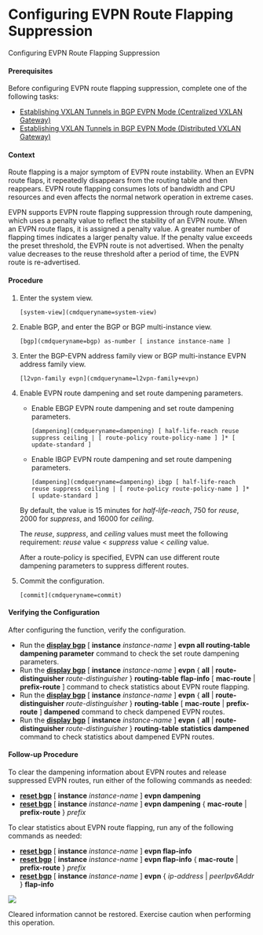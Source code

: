 Configuring EVPN Route Flapping Suppression
===========================================

Configuring EVPN Route Flapping Suppression

#### Prerequisites

Before configuring EVPN route flapping suppression, complete one of the following tasks:

* [Establishing VXLAN Tunnels in BGP EVPN Mode (Centralized VXLAN Gateway)](../dc/dc_vrp_vxlan_cfg_1072.html)
* [Establishing VXLAN Tunnels in BGP EVPN Mode (Distributed VXLAN Gateway)](../dc/dc_vrp_vxlan_cfg_1066.html)

#### Context

Route flapping is a major symptom of EVPN route instability. When an EVPN route flaps, it repeatedly disappears from the routing table and then reappears. EVPN route flapping consumes lots of bandwidth and CPU resources and even affects the normal network operation in extreme cases.

EVPN supports EVPN route flapping suppression through route dampening, which uses a penalty value to reflect the stability of an EVPN route. When an EVPN route flaps, it is assigned a penalty value. A greater number of flapping times indicates a larger penalty value. If the penalty value exceeds the preset threshold, the EVPN route is not advertised. When the penalty value decreases to the reuse threshold after a period of time, the EVPN route is re-advertised.


#### Procedure

1. Enter the system view.
   
   
   ```
   [system-view](cmdqueryname=system-view)
   ```
2. Enable BGP, and enter the BGP or BGP multi-instance view.
   
   
   ```
   [bgp](cmdqueryname=bgp) as-number [ instance instance-name ]
   ```
3. Enter the BGP-EVPN address family view or BGP multi-instance EVPN address family view.
   
   
   ```
   [l2vpn-family evpn](cmdqueryname=l2vpn-family+evpn)
   ```
4. Enable EVPN route dampening and set route dampening parameters.
   
   
   * Enable EBGP EVPN route dampening and set route dampening parameters.
     ```
     [dampening](cmdqueryname=dampening) [ half-life-reach reuse suppress ceiling | [ route-policy route-policy-name ] ]* [ update-standard ]
     ```
   * Enable IBGP EVPN route dampening and set route dampening parameters.
     ```
     [dampening](cmdqueryname=dampening) ibgp [ half-life-reach reuse suppress ceiling | [ route-policy route-policy-name ] ]* [ update-standard ]
     ```
   
   
   
   By default, the value is 15 minutes for *half-life-reach*, 750 for *reuse*, 2000 for *suppress*, and 16000 for *ceiling*.
   
   The *reuse*, *suppress*, and *ceiling* values must meet the following requirement: *reuse* value < *suppress* value < *ceiling* value.
   
   After a route-policy is specified, EVPN can use different route dampening parameters to suppress different routes.
5. Commit the configuration.
   
   
   ```
   [commit](cmdqueryname=commit)
   ```

#### Verifying the Configuration

After configuring the function, verify the configuration.

* Run the [**display bgp**](cmdqueryname=display+bgp+evpn+all+routing-table+dampening+parameter) [ **instance** *instance-name* ] **evpn all routing-table dampening parameter** command to check the set route dampening parameters.
* Run the [**display bgp**](cmdqueryname=display+bgp+evpn+routing-table+flap-info) [ **instance** *instance-name* ] **evpn** { **all** | **route-distinguisher** *route-distinguisher* } **routing-table** **flap-info** [ **mac-route** | **prefix-route** ] command to check statistics about EVPN route flapping.
* Run the [**display bgp**](cmdqueryname=display+bgp+evpn+routing-table+dampened) [ **instance** *instance-name* ] **evpn** { **all** | **route-distinguisher** *route-distinguisher* } **routing-table** [ **mac-route** | **prefix-route** ] **dampened** command to check dampened EVPN routes.
* Run the [**display bgp**](cmdqueryname=display+bgp+evpn+routing-table+dampened) [ **instance** *instance-name* ] **evpn** { **all** | **route-distinguisher** *route-distinguisher* } **routing-table** **statistics** **dampened** command to check statistics about dampened EVPN routes.

#### Follow-up Procedure

To clear the dampening information about EVPN routes and release suppressed EVPN routes, run either of the following commands as needed:

* [**reset bgp**](cmdqueryname=reset+bgp+evpn+dampening) [ **instance** *instance-name* ] **evpn dampening**
* [**reset bgp**](cmdqueryname=reset+bgp+evpn+dampening) [ **instance** *instance-name* ] **evpn dampening** { **mac-route** | **prefix-route** } *prefix*

To clear statistics about EVPN route flapping, run any of the following commands as needed:

* [**reset bgp**](cmdqueryname=reset+bgp+evpn+flap-info) [ **instance** *instance-name* ] **evpn flap-info**
* [**reset bgp**](cmdqueryname=reset+bgp+evpn+flap-info) [ **instance** *instance-name* ] **evpn flap-info** { **mac-route** | **prefix-route** } *prefix*
* [**reset bgp**](cmdqueryname=reset+bgp+evpn+flap-info) [ **instance** *instance-name* ] **evpn** { *ip-address* | *peerIpv6Addr* } **flap-info**

![](../public_sys-resources/note_3.0-en-us.png) 

Cleared information cannot be restored. Exercise caution when performing this operation.